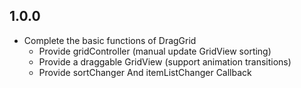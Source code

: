 ## 1.0.0

- Complete the basic functions of DragGrid
  - Provide gridController (manual update GridView sorting)
  - Provide a draggable GridView (support animation transitions)
  - Provide sortChanger And itemListChanger Callback
